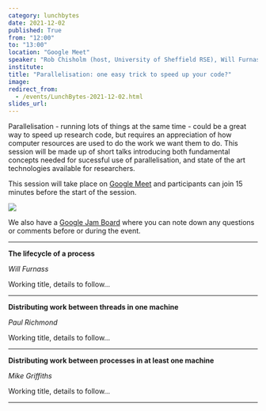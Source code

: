 ```yaml
---
category: lunchbytes
date: 2021-12-02
published: True
from: "12:00"
to: "13:00"
location: "Google Meet"
speaker: "Rob Chisholm (host, University of Sheffield RSE), Will Furnass (University of Sheffield IT Services), Paul Richmond (University of Sheffield RSE), Mike Griffiths (University of Sheffield IT Services)"
institute:
title: "Parallelisation: one easy trick to speed up your code?"
image:
redirect_from:
  - /events/LunchBytes-2021-12-02.html
slides_url:
---
```


Parallelisation - running lots of things at the same time - could be a great way to speed up research code, but requires an appreciation of how computer resources are used to do the work we want them to do. This session will be made up of short talks introducing both fundamental concepts needed for sucessful use of parallelisation, and state of the art technologies available for researchers.

This session will take place on [Google Meet](https://meet.google.com/ozm-cops-ktj) and participants can join 15 minutes before the start of the session. 

<a target="_blank" href="https://calendar.google.com/event?action=TEMPLATE&amp;tmeid=N2RxdnVlcDU2ZTAxbGx0bWg0amUxbzFnaXMgci5kLnR1cm5lckBzaGVmZmllbGQuYWMudWs&amp;tmsrc=r.d.turner%40sheffield.ac.uk"><img border="0" src="https://www.google.com/calendar/images/ext/gc_button1_en.gif"></a>

We also have a [Google Jam Board](https://jamboard.google.com/d/1gxOkpOmEE2xwK7DFo1Lbql8nJ4SvGvafmzl0qEBVfbs) where you can note down any questions or comments before or during the event.

---

**The lifecycle of a process**

*Will Furnass*

Working title, details to follow...

---

**Distributing work between threads in one machine**

*Paul Richmond*

Working title, details to follow...

---

**Distributing work between processes in at least one machine**

*Mike Griffiths*

Working title, details to follow...

---